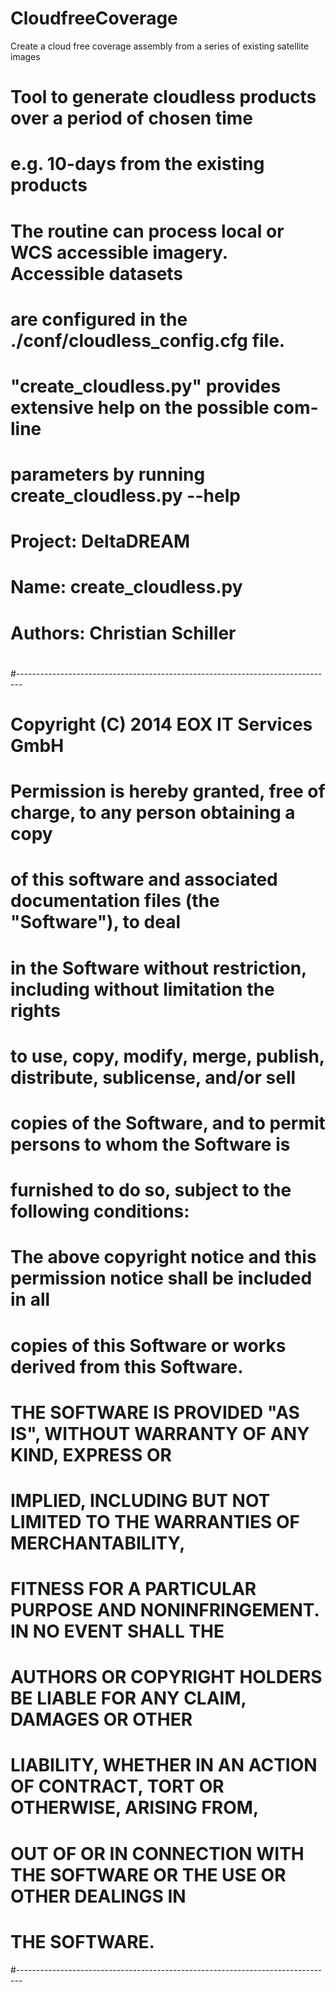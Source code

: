 CloudfreeCoverage
=================

Create a cloud free coverage assembly from a series of existing satellite images

#
#
#       Tool to generate cloudless products over a period of chosen time
#       e.g. 10-days from the existing products
#
#       The routine can process local or WCS accessible imagery. Accessible datasets
#       are configured in the ./conf/cloudless_config.cfg file.
#       "create_cloudless.py"  provides extensive help on the possible com-line 
#       parameters by running   create_cloudless.py --help
#
#
#
# Project: DeltaDREAM
# Name:    create_cloudless.py
# Authors: Christian Schiller <christian dot schiller at eox dot at>
#
#-------------------------------------------------------------------------------
# Copyright (C) 2014 EOX IT Services GmbH
#
# Permission is hereby granted, free of charge, to any person obtaining a copy
# of this software and associated documentation files (the "Software"), to deal
# in the Software without restriction, including without limitation the rights
# to use, copy, modify, merge, publish, distribute, sublicense, and/or sell
# copies of the Software, and to permit persons to whom the Software is
# furnished to do so, subject to the following conditions:
#
# The above copyright notice and this permission notice shall be included in all
# copies of this Software or works derived from this Software.
#
# THE SOFTWARE IS PROVIDED "AS IS", WITHOUT WARRANTY OF ANY KIND, EXPRESS OR
# IMPLIED, INCLUDING BUT NOT LIMITED TO THE WARRANTIES OF MERCHANTABILITY,
# FITNESS FOR A PARTICULAR PURPOSE AND NONINFRINGEMENT. IN NO EVENT SHALL THE
# AUTHORS OR COPYRIGHT HOLDERS BE LIABLE FOR ANY CLAIM, DAMAGES OR OTHER
# LIABILITY, WHETHER IN AN ACTION OF CONTRACT, TORT OR OTHERWISE, ARISING FROM,
# OUT OF OR IN CONNECTION WITH THE SOFTWARE OR THE USE OR OTHER DEALINGS IN
# THE SOFTWARE.
#-------------------------------------------------------------------------------